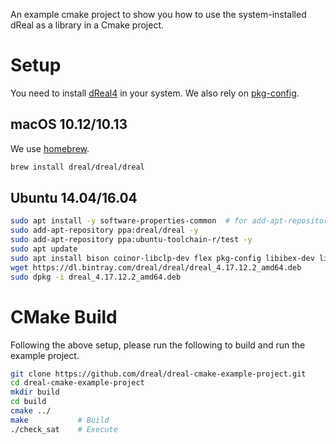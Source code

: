 An example cmake project to show you how to use the system-installed
dReal as a library in a Cmake project.

Setup
=====

You need to install [dReal4](https://github.com/dreal/dreal4) in your
system. We also rely on
[pkg-config](https://www.freedesktop.org/wiki/Software/pkg-config).

macOS 10.12/10.13
-----

We use [homebrew](https://brew.sh).

```bash
brew install dreal/dreal/dreal
```


Ubuntu 14.04/16.04
------------------

```bash
sudo apt install -y software-properties-common  # for add-apt-repository
sudo add-apt-repository ppa:dreal/dreal -y
sudo add-apt-repository ppa:ubuntu-toolchain-r/test -y
sudo apt update
sudo apt install bison coinor-libclp-dev flex pkg-config libibex-dev libnlopt-dev
wget https://dl.bintray.com/dreal/dreal/dreal_4.17.12.2_amd64.deb
sudo dpkg -i dreal_4.17.12.2_amd64.deb
```


CMake Build
===========

Following the above setup, please run the following to build and run
the example project.

```bash
git clone https://github.com/dreal/dreal-cmake-example-project.git
cd dreal-cmake-example-project
mkdir build
cd build
cmake ../
make           # Build
./check_sat    # Execute
```
